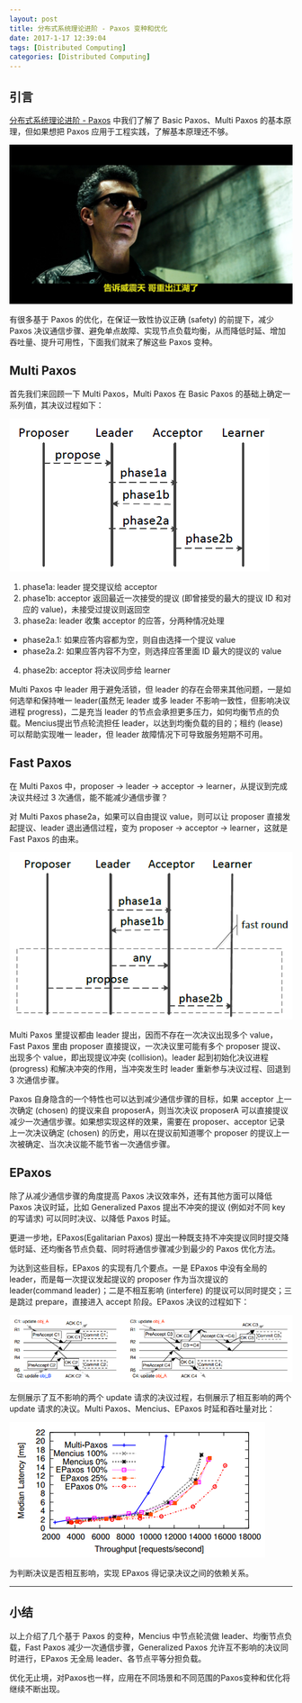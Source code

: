 ```yaml
---
layout: post
title: 分布式系统理论进阶 - Paxos 变种和优化
date: 2017-1-17 12:39:04
tags: [Distributed Computing]
categories: [Distributed Computing]
---
```


## 引言

[分布式系统理论进阶 - Paxos](/2017/01/17/dc-paxos/ "分布式系统理论进阶 - Paxos") 中我们了解了 Basic Paxos、Multi Paxos 的基本原理，但如果想把 Paxos 应用于工程实践，了解基本原理还不够。

![paxos-a](/images/dc/paxos-a.jpg "paxos-a")

有很多基于 Paxos 的优化，在保证一致性协议正确 (safety) 的前提下，减少 Paxos 决议通信步骤、避免单点故障、实现节点负载均衡，从而降低时延、增加吞吐量、提升可用性，下面我们就来了解这些 Paxos 变种。

<!-- more -->

## Multi Paxos

首先我们来回顾一下 Multi Paxos，Multi Paxos 在 Basic Paxos 的基础上确定一系列值，其决议过程如下：

![multi-paxos-1](/images/dc/multi-paxos-1.png "multi-paxos-1")

1. phase1a: leader 提交提议给 acceptor
2. phase1b: acceptor 返回最近一次接受的提议 (即曾接受的最大的提议 ID 和对应的 value)，未接受过提议则返回空
3. phase2a: leader 收集 acceptor 的应答，分两种情况处理
  - phase2a.1: 如果应答内容都为空，则自由选择一个提议 value
  - phase2a.2: 如果应答内容不为空，则选择应答里面 ID 最大的提议的 value
4. phase2b: acceptor 将决议同步给 learner

Multi Paxos 中 leader 用于避免活锁，但 leader 的存在会带来其他问题，一是如何选举和保持唯一 leader(虽然无 leader 或多 leader 不影响一致性，但影响决议进程 progress)，二是充当 leader 的节点会承担更多压力，如何均衡节点的负载。Mencius提出节点轮流担任 leader，以达到均衡负载的目的；租约 (lease) 可以帮助实现唯一 leader，但 leader 故障情况下可导致服务短期不可用。

## Fast Paxos

在 Multi Paxos 中，proposer -> leader -> acceptor -> learner，从提议到完成决议共经过 3 次通信，能不能减少通信步骤？

对 Multi Paxos phase2a，如果可以自由提议 value，则可以让 proposer 直接发起提议、leader 退出通信过程，变为 proposer -> acceptor -> learner，这就是 Fast Paxos 的由来。

![fast-paxos](/images/dc/fast-paxos.png "fast-paxos")

Multi Paxos 里提议都由 leader 提出，因而不存在一次决议出现多个 value，Fast Paxos 里由 proposer 直接提议，一次决议里可能有多个 proposer 提议、出现多个 value，即出现提议冲突 (collision)。leader 起到初始化决议进程(progress) 和解决冲突的作用，当冲突发生时 leader 重新参与决议过程、回退到 3 次通信步骤。

Paxos 自身隐含的一个特性也可以达到减少通信步骤的目标，如果 acceptor 上一次确定 (chosen) 的提议来自 proposerA，则当次决议 proposerA 可以直接提议减少一次通信步骤。如果想实现这样的效果，需要在 proposer、acceptor 记录上一次决议确定 (chosen) 的历史，用以在提议前知道哪个 proposer 的提议上一次被确定、当次决议能不能节省一次通信步骤。

## EPaxos

除了从减少通信步骤的角度提高 Paxos 决议效率外，还有其他方面可以降低 Paxos 决议时延，比如 Generalized Paxos 提出不冲突的提议 (例如对不同 key 的写请求) 可以同时决议、以降低 Paxos 时延。

更进一步地，EPaxos(Egalitarian Paxos) 提出一种既支持不冲突提议同时提交降低时延、还均衡各节点负载、同时将通信步骤减少到最少的 Paxos 优化方法。

为达到这些目标，EPaxos 的实现有几个要点。一是 EPaxos 中没有全局的 leader，而是每一次提议发起提议的 proposer 作为当次提议的 leader(command leader)；二是不相互影响 (interfere) 的提议可以同时提交；三是跳过 prepare，直接进入 accept 阶段。EPaxos 决议的过程如下：

![epaxos-1](/images/dc/epaxos-1.png "epaxos-1")

左侧展示了互不影响的两个 update 请求的决议过程，右侧展示了相互影响的两个 update 请求的决议。Multi Paxos、Mencius、EPaxos 时延和吞吐量对比：

![epaxos-2](/images/dc/epaxos-2.png "epaxos-2")

为判断决议是否相互影响，实现 EPaxos 得记录决议之间的依赖关系。

***

## 小结

以上介绍了几个基于 Paxos 的变种，Mencius 中节点轮流做 leader、均衡节点负载，Fast Paxos 减少一次通信步骤，Generalized Paxos 允许互不影响的决议同时进行，EPaxos 无全局 leader、各节点平等分担负载。

优化无止境，对Paxos也一样，应用在不同场景和不同范围的Paxos变种和优化将继续不断出现。
